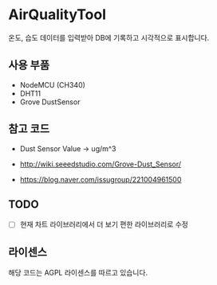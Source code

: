 # AirQualityTool
온도, 습도 데이터를 입력받아 DB에 기록하고 시각적으로 표시합니다.

## 사용 부품

- NodeMCU (CH340)
- DHT11
- Grove DustSensor

## 참고 코드

- Dust Sensor Value -> ug/m^3

- http://wiki.seeedstudio.com/Grove-Dust_Sensor/
- https://blog.naver.com/issugroup/221004961500 

## TODO
- [ ] 현재 차트 라이브러리에서 더 보기 편한 라이브러리로 수정


## 라이센스
해당 코드는 AGPL 라이센스를 따르고 있습니다.
